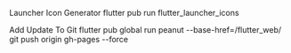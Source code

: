 Launcher Icon Generator
flutter pub run flutter_launcher_icons

Add Update To Git
flutter pub global run peanut --base-href=/flutter_web/
git push origin gh-pages --force